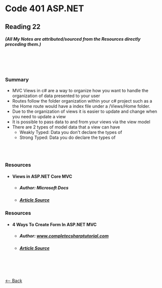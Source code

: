 # Code 401 ASP.NET
## Reading 22
##### (All My Notes are attributed/sourced from the Resources directly preceding them.)

<br>
<br>
<br>

### Summary
* MVC Views in c# are a way to organize how you want to handle the organization of data presented to your user
* Routes follow the folder organization within your c# project such as a the Home route would have a index file under a /Views/Home folder.
* Due to the organization of views it is easier to update and change when you need to update a view
* It is possible to pass data to and from your views via the view model
* There are 2 types of model data that a view can have
  * Weakly Typed:  Data you don't declare the types of
  * Strong Typed:  Data you do declare the types of


<br>
<br>

### Resources
* #### __Views in ASP.NET Core MVC__
  * ##### Author:  Microsoft Docs
  * ##### [Article Source](https://docs.microsoft.com/en-us/aspnet/core/mvc/views/overview?view=aspnetcore-2.2)

### Resources
* #### __4 Ways To Create Form In ASP.NET MVC__
  * ##### Author:  www.completecsharptutorial.com
  * ##### [Article Source](https://www.completecsharptutorial.com/asp-net-mvc5/4-ways-to-create-form-in-asp-net-mvc.php)

<br>
<br>
<br>

[<-- Back](../README.md)

